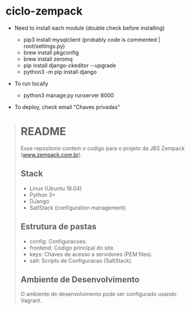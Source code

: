# ciclo-zempack

- Need to install each module (double check before installing)
    - pip3 install mysqlclient (probably code is commented | root/settings.py)
    - brew install pkgconfig
    - brew install zeromq
    - pip install django-ckeditor --upgrade
    - python3 -m pip install django

- To run locally
    - python3 manage.py runserver 8000

- To deploy, check email "Chaves privadas"

> # README
> 
> Esse repositorio contem o codigo para o projeto da JBS Zempack (www.zempack.com.br).
> 
> ## Stack
> 
> - Linux (Ubuntu 18.04)
> - Python 3+
> - DJango
> - SaltStack (configuration management)
> 
> ## Estrutura de pastas
> 
> - config: Configuracoes.
> - frontend: Codigo principal do site.
> - keys: Chaves de acesso a servidores (PEM files).
> - salt: Scripts de Configuracao (SaltStack).
> 
> ## Ambiente de Desenvolvimento
> 
> O ambiente de desenvolvimento pode ser configurado usando Vagrant.